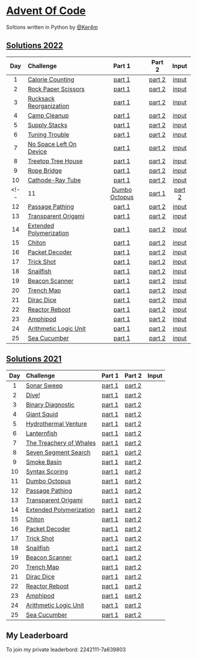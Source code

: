 # [Advent Of Code](https://adventofcode.com/)

Soltions written in Python by [@Ker4m](https://github.com/Ker4m)

## [Solutions 2022](2022/)

| Day | Challenge | Part 1 | Part 2 | Input |
|:---:|:---|:---:|:---:|:---:|
| 1 | [Calorie Counting](https://adventofcode.com/2022/day/1) | [part 1](./2022/Day01/main.py) | [part 2](./2022/Day01/part2.py) | [input](https://adventofcode.com/2022/day/1/input) |
| 2 | [Rock Paper Scissors](https://adventofcode.com/2022/day/2) | [part 1](./2022/Day02/main.py) | [part 2](./Day02/part2.py) | [input](https://adventofcode.com/2022/day/2/input) |
| 3 | [Rucksack Reorganization](https://adventofcode.com/2022/day/3) | [part 1](./2022/Day03/main.py) | [part 2](./Day03/part2.py) | [input](https://adventofcode.com/2022/day/3/input) |
| 4 | [Camp Cleanup](https://adventofcode.com/2022/day/4) | [part 1](./2022/Day04/main.py) | [part 2](./Day04/part2.py) | [input](https://adventofcode.com/2022/day/4/input) |
| 5 | [Supply Stacks](https://adventofcode.com/2022/day/5) | [part 1](./2022/Day05/main.py) | [part 2](./Day05/part2.py) | [input](https://adventofcode.com/2022/day/5/input) |
| 6 | [Tuning Trouble](https://adventofcode.com/2022/day/6) | [part 1](./2022/Day06/main.py) | [part 2](./Day06/part2.py) | [input](https://adventofcode.com/2022/day/6/input) |
| 7 | [No Space Left On Device](https://adventofcode.com/2022/day/7) | [part 1](./2022/Day07/main.py) | [part 2](./Day07/part2.py) | [input](https://adventofcode.com/2022/day/7/input) |
| 8 | [Treetop Tree House](https://adventofcode.com/2022/day/8) | [part 1](./2022/Day08/main.py) | [part 2](./Day08/part2.py) | [input](https://adventofcode.com/2022/day/8/input) |
| 9 | [Rope Bridge](https://adventofcode.com/2022/day/9) | [part 1](./2022/Day09/main.py) | [part 2](./Day09/part2.py) | [input](https://adventofcode.com/2022/day/9/input) |
| 10 | [Cathode-Ray Tube](https://adventofcode.com/2022/day/10) | [part 1](./2022/Day10/main.py) | [part 2](./Day10/part2.py) | [input](https://adventofcode.com/2022/day/10/input) |
<!-- | 11 | [Dumbo Octopus](https://adventofcode.com/2022/day/11) | [part 1](./2022/Day11/main.py) | [part 2](./Day11/part2.py) | [input](https://adventofcode.com/2022/day/11/input) |
| 12 | [Passage Pathing](https://adventofcode.com/2022/day/12) | [part 1](./2022/Day12/main.py) | [part 2](./Day12/main2.py) | [input](https://adventofcode.com/2022/day/12/input) |
| 13 | [Transparent Origami](https://adventofcode.com/2022/day/13) | [part 1](./Day13/main.py) | [part 2](./Day13/part2.py) | [input](https://adventofcode.com/2022/day/13/input) |
| 14 | [Extended Polymerization](https://adventofcode.com/2022/day/14) | [part 1](./Day14/main.py) | [part 2](./Day14/part2.py) | [input](https://adventofcode.com/2022/day/14/input) |
| 15 | [Chiton](https://adventofcode.com/2022/day/15) | [part 1](./Day15/main.py) | [part 2](./Day15/part2.py) | [input](https://adventofcode.com/2022/day/15/input) |
| 16 | [Packet Decoder](https://adventofcode.com/2022/day/16) | [part 1](./Day16/main.py) | [part 2](./Day16/main2.py) | [input](https://adventofcode.com/2022/day/16/input) |
| 17 | [Trick Shot](https://adventofcode.com/2022/day/17) | [part 1](./Day17/main.py) | [part 2](./Day17/main2.py) | [input](https://adventofcode.com/2022/day/17/input) |
| 18 | [Snailfish](https://adventofcode.com/2022/day/18) | [part 1](./Day18/main.py) | [part 2](./Day18/main2.py) | [input](https://adventofcode.com/2022/day/18/input) |
| 19 | [Beacon Scanner](https://adventofcode.com/2022/day/19) | [part 1](./Day19/main.py) | [part 2](./Day19/part2.py) | [input](https://adventofcode.com/2022/day/19/input) |
| 20 | [Trench Map](https://adventofcode.com/2022/day/20) | [part 1](./Day20/main.py) | [part 2](./Day20/main2.py) | [input](https://adventofcode.com/2022/day/20/input) |
| 21 | [Dirac Dice](https://adventofcode.com/2022/day/21) | [part 1](./Day21/main.py) | [part 2](./Day21/part2.py) | [input](https://adventofcode.com/2022/day/21/input) |
| 22 | [Reactor Reboot](https://adventofcode.com/2022/day/22) | [part 1](./Day22/main.py) | [part 2](./Day22/part2.py) | [input](https://adventofcode.com/2022/day/22/input) |
| 23 | [Amphipod](https://adventofcode.com/2022/day/23) | [part 1](./Day23/main.py) | [part 2](./Day23/part2.py) | [input](https://adventofcode.com/2022/day/23/input) |
| 24 | [Arithmetic Logic Unit](https://adventofcode.com/2022/day/24) | [part 1](./Day24/main2.py) | [part 2](./Day24/main2.py) | [input](https://adventofcode.com/2022/day/24/input) |
| 25 | [Sea Cucumber](https://adventofcode.com/2022/day/25) | [part 1](./Day25/main.py) | [part 2](./Day25/main.py) | [input](https://adventofcode.com/2022/day/25/input) | -->

## [Solutions 2021](2021/)

| Day | Challenge | Part 1 | Part 2 | Input |
|:---:|:---|:---:|:---:|:---:|
| 1 | [Sonar Sweep](https://adventofcode.com/2021/day/1) | [part 1](./Day01/part1.py) | [part 2](./Day01/part2.py) |
| 2 | [Dive!](https://adventofcode.com/2021/day/2) | [part 1](./Day02/part1.py) | [part 2](./Day02/part2.py) |
| 3 | [Binary Diagnostic](https://adventofcode.com/2021/day/3) | [part 1](./Day03/part1.py) | [part 2](./Day03/part2.py) |
| 4 | [Giant Squid](https://adventofcode.com/2021/day/4) | [part 1](./Day04/part1.py) | [part 2](./Day04/part2.py) |
| 5 | [Hydrothermal Venture](https://adventofcode.com/2021/day/5) | [part 1](./Day05/part1.py) | [part 2](./Day05/part2.py) |
| 6 | [Lanternfish](https://adventofcode.com/2021/day/6) | [part 1](./Day06/part1.py) | [part 2](./Day06/part2.py) |
| 7 | [The Treachery of Whales](https://adventofcode.com/2021/day/7) | [part 1](./Day07/part1.py) | [part 2](./Day07/part2.py) |
| 8 | [Seven Segment Search](https://adventofcode.com/2021/day/8) | [part 1](./Day08/part1.py) | [part 2](./Day08/part2.py) |
| 9 | [Smoke Basin](https://adventofcode.com/2021/day/9) | [part 1](./Day09/part1.py) | [part 2](./Day09/part2.py) |
| 10 | [Syntax Scoring](https://adventofcode.com/2021/day/10) | [part 1](./Day10/part1.py) | [part 2](./Day10/part2.py) |
| 11 | [Dumbo Octopus](https://adventofcode.com/2021/day/11) | [part 1](./Day11/part1.py) | [part 2](./Day11/part2.py) |
| 12 | [Passage Pathing](https://adventofcode.com/2021/day/12) | [part 1](./Day12/part12.py) | [part 2](./Day12/part12.py) |
| 13 | [Transparent Origami](https://adventofcode.com/2021/day/13) | [part 1](./Day13/part1.py) | [part 2](./Day13/part2.py) |
| 14 | [Extended Polymerization](https://adventofcode.com/2021/day/14) | [part 1](./Day14/part1.py) | [part 2](./Day14/part2.py) |
| 15 | [Chiton](https://adventofcode.com/2021/day/15) | [part 1](./Day15/part1.py) | [part 2](./Day15/part2.py) |
| 16 | [Packet Decoder](https://adventofcode.com/2021/day/16) | [part 1](./Day16/part12.py) | [part 2](./Day16/part12.py) |
| 17 | [Trick Shot](https://adventofcode.com/2021/day/17) | [part 1](./Day17/part12.py) | [part 2](./Day17/part12.py) |
| 18 | [Snailfish](https://adventofcode.com/2021/day/18) | [part 1](./Day18/part12.py) | [part 2](./Day18/part12.py) |
| 19 | [Beacon Scanner](https://adventofcode.com/2021/day/19) | [part 1](./Day19/part1.py) | [part 2](./Day19/part2.py) |
| 20 | [Trench Map](https://adventofcode.com/2021/day/20) | [part 1](./Day20/part12.py) | [part 2](./Day20/part12.py) |
| 21 | [Dirac Dice](https://adventofcode.com/2021/day/21) | [part 1](./Day21/part1.py) | [part 2](./Day21/part2.py) |
| 22 | [Reactor Reboot](https://adventofcode.com/2021/day/22) | [part 1](./Day22/part1.py) | [part 2](./Day22/part2.py) |
| 23 | [Amphipod](https://adventofcode.com/2021/day/23) | [part 1](./Day23/part1.py) | [part 2](./Day23/part2.py) |
| 24 | [Arithmetic Logic Unit](https://adventofcode.com/2021/day/24) | [part 1](./Day24/part12.py) | [part 2](./Day24/part12.py) |
| 25 | [Sea Cucumber](https://adventofcode.com/2021/day/25) | [part 1](./Day25/part1.py) | [part 2](./Day25/part1.py) |

## My Leaderboard

To join my private leaderbord: 2242111-7a639803
